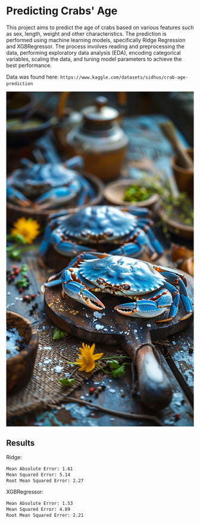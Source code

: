 # Predicting Crabs' Age

This project aims to predict the age of crabs based on various features such as
sex, length, weight and other characteristics.
The prediction is performed using machine learning models, specifically Ridge Regression and XGBRegressor.
The process involves reading and preprocessing the data, performing exploratory data analysis (EDA),
encoding categorical variables, scaling the data, and tuning model parameters to achieve the best performance.

Data was found here: `https://www.kaggle.com/datasets/sidhus/crab-age-prediction`

![plot](Crab.jpg)

## Results

Ridge:

    Mean Absolute Error: 1.61
    Mean Squared Error: 5.14
    Root Mean Squared Error: 2.27

XGBRegressor:

    Mean Absolute Error: 1.53
    Mean Squared Error: 4.89
    Root Mean Squared Error: 2.21
